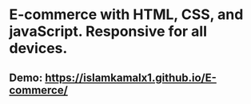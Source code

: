 # E-commerce with HTML, CSS, and javaScript. Responsive for all devices.

## Demo: https://islamkamalx1.github.io/E-commerce/
